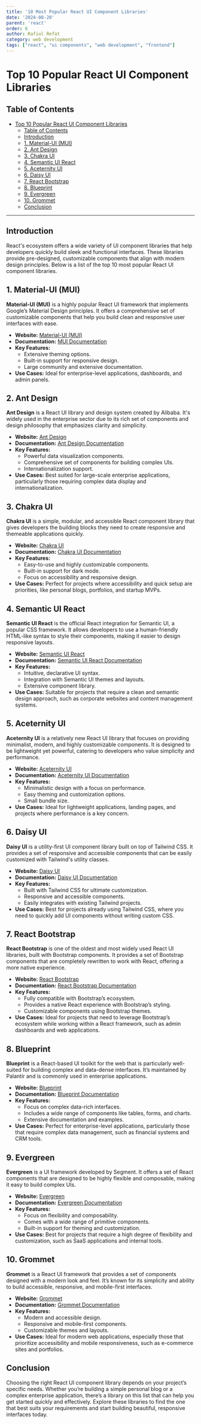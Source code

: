 ```yaml
---
title: '10 Most Popular React UI Component Libraries'
date: '2024-08-20'
parent: 'react'
order: 6
author: Rafiul Refat
category: web development
tags: ["react", "ui components", "web development", "frontend"]
---
```


# Top 10 Popular React UI Component Libraries

## Table of Contents
- [Top 10 Popular React UI Component Libraries](#top-10-popular-react-ui-component-libraries)
  - [Table of Contents](#table-of-contents)
  - [Introduction](#introduction)
  - [1. Material-UI (MUI)](#1-material-ui-mui)
  - [2. Ant Design](#2-ant-design)
  - [3. Chakra UI](#3-chakra-ui)
  - [4. Semantic UI React](#4-semantic-ui-react)
  - [5. Aceternity UI](#5-aceternity-ui)
  - [6. Daisy UI](#6-daisy-ui)
  - [7. React Bootstrap](#7-react-bootstrap)
  - [8. Blueprint](#8-blueprint)
  - [9. Evergreen](#9-evergreen)
  - [10. Grommet](#10-grommet)
  - [Conclusion](#conclusion)

---

## Introduction

React's ecosystem offers a wide variety of UI component libraries that help developers quickly build sleek and functional interfaces. These libraries provide pre-designed, customizable components that align with modern design principles. Below is a list of the top 10 most popular React UI component libraries.

## 1. Material-UI (MUI) 

**Material-UI (MUI)** is a highly popular React UI framework that implements Google’s Material Design principles. It offers a comprehensive set of customizable components that help you build clean and responsive user interfaces with ease.

- **Website:** [Material-UI (MUI)](https://mui.com/)
- **Documentation:** [MUI Documentation](https://mui.com/material-ui/getting-started/overview/)
- **Key Features:**
  - Extensive theming options.
  - Built-in support for responsive design.
  - Large community and extensive documentation.
- **Use Cases:** Ideal for enterprise-level applications, dashboards, and admin panels.

## 2. Ant Design 

**Ant Design** is a React UI library and design system created by Alibaba. It's widely used in the enterprise sector due to its rich set of components and design philosophy that emphasizes clarity and simplicity.

- **Website:** [Ant Design](https://ant.design/)
- **Documentation:** [Ant Design Documentation](https://ant.design/docs/react/introduce)
- **Key Features:**
  - Powerful data visualization components.
  - Comprehensive set of components for building complex UIs.
  - Internationalization support.
- **Use Cases:** Best suited for large-scale enterprise applications, particularly those requiring complex data display and internationalization.

## 3. Chakra UI 

**Chakra UI** is a simple, modular, and accessible React component library that gives developers the building blocks they need to create responsive and themeable applications quickly.

- **Website:** [Chakra UI](https://chakra-ui.com/)
- **Documentation:** [Chakra UI Documentation](https://chakra-ui.com/docs)
- **Key Features:**
  - Easy-to-use and highly customizable components.
  - Built-in support for dark mode.
  - Focus on accessibility and responsive design.
- **Use Cases:** Perfect for projects where accessibility and quick setup are priorities, like personal blogs, portfolios, and startup MVPs.

## 4. Semantic UI React 

**Semantic UI React** is the official React integration for Semantic UI, a popular CSS framework. It allows developers to use a human-friendly HTML-like syntax to style their components, making it easier to design responsive layouts.

- **Website:** [Semantic UI React](https://react.semantic-ui.com/)
- **Documentation:** [Semantic UI React Documentation](https://react.semantic-ui.com/introduction)
- **Key Features:**
  - Intuitive, declarative UI syntax.
  - Integration with Semantic UI themes and layouts.
  - Extensive component library.
- **Use Cases:** Suitable for projects that require a clean and semantic design approach, such as corporate websites and content management systems.

## 5. Aceternity UI 

**Aceternity UI** is a relatively new React UI library that focuses on providing minimalist, modern, and highly customizable components. It is designed to be lightweight yet powerful, catering to developers who value simplicity and performance.

- **Website:** [Aceternity UI](https://aceternity-ui.com/)
- **Documentation:** [Aceternity UI Documentation](https://aceternity-ui.com/docs)
- **Key Features:**
  - Minimalistic design with a focus on performance.
  - Easy theming and customization options.
  - Small bundle size.
- **Use Cases:** Ideal for lightweight applications, landing pages, and projects where performance is a key concern.

## 6. Daisy UI 

**Daisy UI** is a utility-first UI component library built on top of Tailwind CSS. It provides a set of responsive and accessible components that can be easily customized with Tailwind's utility classes.

- **Website:** [Daisy UI](https://daisyui.com/)
- **Documentation:** [Daisy UI Documentation](https://daisyui.com/docs/)
- **Key Features:**
  - Built with Tailwind CSS for ultimate customization.
  - Responsive and accessible components.
  - Easily integrates with existing Tailwind projects.
- **Use Cases:** Best for projects already using Tailwind CSS, where you need to quickly add UI components without writing custom CSS.

## 7. React Bootstrap 

**React Bootstrap** is one of the oldest and most widely used React UI libraries, built with Bootstrap components. It provides a set of Bootstrap components that are completely rewritten to work with React, offering a more native experience.

- **Website:** [React Bootstrap](https://react-bootstrap.github.io/)
- **Documentation:** [React Bootstrap Documentation](https://react-bootstrap.github.io/getting-started/introduction/)
- **Key Features:**
  - Fully compatible with Bootstrap’s ecosystem.
  - Provides a native React experience with Bootstrap’s styling.
  - Customizable components using Bootstrap themes.
- **Use Cases:** Ideal for projects that need to leverage Bootstrap’s ecosystem while working within a React framework, such as admin dashboards and web applications.

## 8. Blueprint 

**Blueprint** is a React-based UI toolkit for the web that is particularly well-suited for building complex and data-dense interfaces. It’s maintained by Palantir and is commonly used in enterprise applications.

- **Website:** [Blueprint](https://blueprintjs.com/)
- **Documentation:** [Blueprint Documentation](https://blueprintjs.com/docs/)
- **Key Features:**
  - Focus on complex data-rich interfaces.
  - Includes a wide range of components like tables, forms, and charts.
  - Extensive documentation and examples.
- **Use Cases:** Perfect for enterprise-level applications, particularly those that require complex data management, such as financial systems and CRM tools.

## 9. Evergreen 

**Evergreen** is a UI framework developed by Segment. It offers a set of React components that are designed to be highly flexible and composable, making it easy to build complex UIs.

- **Website:** [Evergreen](https://evergreen.segment.com/)
- **Documentation:** [Evergreen Documentation](https://evergreen.segment.com/introduction/getting-started/)
- **Key Features:**
  - Focus on flexibility and composability.
  - Comes with a wide range of primitive components.
  - Built-in support for theming and customization.
- **Use Cases:** Best for projects that require a high degree of flexibility and customization, such as SaaS applications and internal tools.

## 10. Grommet 

**Grommet** is a React UI framework that provides a set of components designed with a modern look and feel. It’s known for its simplicity and ability to build accessible, responsive, and mobile-first interfaces.

- **Website:** [Grommet](https://v2.grommet.io/)
- **Documentation:** [Grommet Documentation](https://v2.grommet.io/components)
- **Key Features:**
  - Modern and accessible design.
  - Responsive and mobile-first components.
  - Customizable themes and layouts.
- **Use Cases:** Ideal for modern web applications, especially those that prioritize accessibility and mobile responsiveness, such as e-commerce sites and portfolios.

## Conclusion 

Choosing the right React UI component library depends on your project’s specific needs. Whether you’re building a simple personal blog or a complex enterprise application, there’s a library on this list that can help you get started quickly and effectively. Explore these libraries to find the one that best suits your requirements and start building beautiful, responsive interfaces today.


